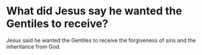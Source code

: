 # What did Jesus say he wanted the Gentiles to receive?

Jesus said he wanted the Gentiles to receive the forgiveness of sins and the inheritance from God.
